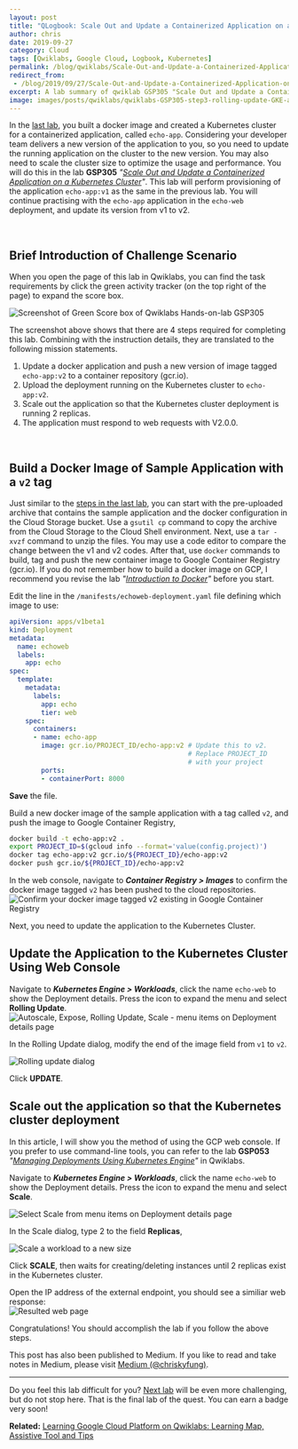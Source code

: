 ```yaml
---
layout: post
title: "QLogbook: Scale Out and Update a Containerized Application on a Kubernetes Cluster"
author: chris
date: 2019-09-27
category: Cloud
tags: [Qwiklabs, Google Cloud, Logbook, Kubernetes]
permalink: /blog/qwiklabs/Scale-Out-and-Update-a-Containerized-Application-on-a-Kubernetes-Cluster
redirect_from:
 - /blog/2019/09/27/Scale-Out-and-Update-a-Containerized-Application-on-a-Kubernetes-Cluster
excerpt: A lab summary of qwiklab GSP305 "Scale Out and Update a Containerized Application on a Kubernetes Cluster" | 1. Build a Docker Image of Sample Application with a `v2` tag | 2. Update the Application to the Kubernetes Cluster Using Web Console | 3. Scale out the application so that the Kubernetes cluster deployment
image: images/posts/qwiklabs/qwiklabs-GSP305-step3-rolling-update-GKE-application.png
---
```


<!--more-->

In the [last lab](/blog/qwiklabs/Build-and-Deploy-a-Docker-Image-to-a-Kubernetes-Cluster), you built a docker image and created a Kubernetes cluster for a containerized application, called `echo-app`. Considering your developer team delivers a new version of the application to you, so you need to update the running application on the cluster to the new version. You may also need to scale the cluster size to optimize the usage and performance. You will do this in the lab **GSP305** _"[Scale Out and Update a Containerized Application on a Kubernetes Cluster](https://www.qwiklabs.com/focuses/1739?parent=catalog)"_. This lab will perform provisioning of the application `echo-app:v1` as the same in the previous lab. You will continue practising with the `echo-app` application in the `echo-web` deployment, and update its version from v1 to v2.

<br>

## Brief Introduction of Challenge Scenario

When you open the page of this lab in Qwiklabs, you can find the task requirements by click the green activity tracker (on the top right of the page) to expand the score box.

![Screenshot of Green Score box of Qwiklabs Hands-on-lab GSP305](/images/posts/qwiklabs/score_box_of_qwiklabs_GSP305.png)

The screenshot above shows that there are 4 steps required for completing this lab. Combining with the instruction details, they are translated to the following mission statements.

1. Update a docker application and push a new version of image tagged `echo-app:v2` to a container repository (gcr.io).
2. Upload the deployment running on the Kubernetes cluster to `echo-app:v2`.
3. Scale out the application so that the Kubernetes cluster deployment is running 2 replicas.
4. The application must respond to web requests with V2.0.0.

<br>

## Build a Docker Image of Sample Application with a `v2` tag

Just similar to the [steps in the last lab](/blog/qwiklabs/Build-and-Deploy-a-Docker-Image-to-a-Kubernetes-Cluster), you can start with the pre-uploaded archive that contains the sample application and the docker configuration in the Cloud Storage bucket. Use a `gsutil cp` command to copy the archive from the Cloud Storage to the Cloud Shell environment. Next, use a `tar -xvzf` command to unzip the files. You may use a code editor to compare the change between the v1 and v2 codes. After that, use `docker` commands to build, tag and push the new container image to Google Container Registry (gcr.io). If you do not remember how to build a docker image on GCP, I recommend you revise the lab _"[Introduction to Docker](https://www.qwiklabs.com/focuses/1029?parent=catalog)"_ before you start.

Edit the line in the `/manifests/echoweb-deployment.yaml` file defining which image to use:
```yaml
apiVersion: apps/v1beta1
kind: Deployment
metadata:
  name: echoweb
  labels:
    app: echo
spec:
  template:
    metadata:
      labels:
        app: echo
        tier: web
    spec:
      containers:
      - name: echo-app
        image: gcr.io/PROJECT_ID/echo-app:v2 # Update this to v2.
                                             # Replace PROJECT_ID
                                             # with your project
        ports:
        - containerPort: 8000
```
**Save** the file.

Build a new docker image of the sample application with a tag called `v2`, and push the image to Google Container Registry,
```bash
docker build -t echo-app:v2 .
export PROJECT_ID=$(gcloud info --format='value(config.project)')
docker tag echo-app:v2 gcr.io/${PROJECT_ID}/echo-app:v2
docker push gcr.io/${PROJECT_ID}/echo-app:v2
```

In the web console, navigate to _**Container Registry > Images**_ to confirm the docker image tagged `v2` has been pushed to the cloud repositories.<br>
![Confirm your docker image tagged v2 existing in Google Container Registry](/images/posts/qwiklabs/qwiklabs-GSP305-step1-new-container-image-tagged-v2-in-container-registry.png)

Next, you need to update the application to the Kubernetes Cluster.

## Update the Application to the Kubernetes Cluster Using Web Console

Navigate to _**Kubernetes Engine > Workloads**_, click the name `echo-web` to show the Deployment details. Press the <i class='fas fa-list-ul'></i> icon to expand the menu and select **Rolling Update**.<br>
![Autoscale, Expose, Rolling Update, Scale - menu items on Deployment details page](/images/posts/qwiklabs/qwiklabs-GSP305-step2-expand-menu-in-Kubernetes-Engine-page.png)

In the Rolling Update dialog, modify the end of the image field from `v1` to `v2`.

![Rolling update dialog](/images/posts/qwiklabs/qwiklabs-GSP305-step3-rolling-update-GKE-application.png)

Click **UPDATE**.

## Scale out the application so that the Kubernetes cluster deployment

In this article, I will show you the method of using the GCP web console. If you prefer to use command-line tools, you can refer to the lab **GSP053** _"[Managing Deployments Using Kubernetes Engine](https://google.qwiklabs.com/focuses/639?parent=catalog)"_ in Qwiklabs.

Navigate to _**Kubernetes Engine > Workloads**_, click the name `echo-web` to show the Deployment details. Press the <i class='fas fa-list-ul'></i> icon to expand the menu and select **Scale**.<br>

![Select Scale from menu items on Deployment details page](/images/posts/qwiklabs/qwiklabs-GSP305-step4-select-scale-from-expanded-menu-in-Kubernetes-Engine-page.png)

In the Scale dialog, type 2 to the field **Replicas**,

![Scale a workload to a new size](/images/posts/qwiklabs/qwiklabs-GSP305-step5-scale-to-2-replicas.png)

Click **SCALE**, then waits for creating/deleting instances until 2 replicas exist in the Kubernetes cluster.

Open the IP address of the external endpoint, you should see a similiar web response:<br>
![Resulted web page](/images/posts/qwiklabs/qwiklabs-GSP305-step6-updated-echo-app-application.png)

Congratulations! You should accomplish the lab if you follow the above steps.

This post has also been published to Medium. If you like to read and take notes in Medium, please visit [Medium (@chriskyfung)](https://medium.com/@chriskyfung/qwiklab-logbook-scale-out-and-update-a-containerized-application-on-a-kubernetes-cluster-e08aa89e6aee).

* * *

Do you feel this lab difficult for you? [Next lab](/blog/qwiklabs/Migrate-a-MySQL-Database-to-Google-Cloud-SQL) will be even more challenging, but do not stop here. That is the final lab of the quest. You can earn a badge very soon!

**Related:** [Learning Google Cloud Platform on Qwiklabs: Learning Map, Assistive Tool and Tips](/blog/qwiklabs/Qwiklabs-User-Tips-for-Learning_Google_Cloud_Platform)

